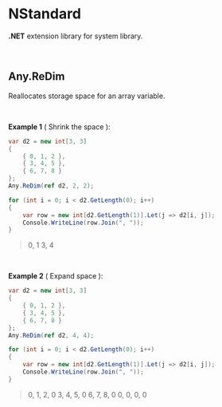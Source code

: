 # NStandard

**.NET** extension library for system library.

<br/>

## Any.ReDim

Reallocates storage space for an array variable.

<br/>

**Example 1** ( Shrink the space ):

```csharp
var d2 = new int[3, 3]
{
    { 0, 1, 2 },
    { 3, 4, 5 },
    { 6, 7, 8 }
};
Any.ReDim(ref d2, 2, 2);

for (int i = 0; i < d2.GetLength(0); i++)
{
    var row = new int[d2.GetLength(1)].Let(j => d2[i, j]);
    Console.WriteLine(row.Join(", "));
}
```

> 0, 1
> 3, 4

<br/>

**Example 2** ( Expand space ):

```csharp
var d2 = new int[3, 3]
{
    { 0, 1, 2 },
    { 3, 4, 5 },
    { 6, 7, 8 }
};
Any.ReDim(ref d2, 4, 4);

for (int i = 0; i < d2.GetLength(0); i++)
{
    var row = new int[d2.GetLength(1)].Let(j => d2[i, j]);
    Console.WriteLine(row.Join(", "));
}
```

> 0, 1, 2, 0
> 3, 4, 5, 0
> 6, 7, 8, 0
> 0, 0, 0, 0

<br/>

